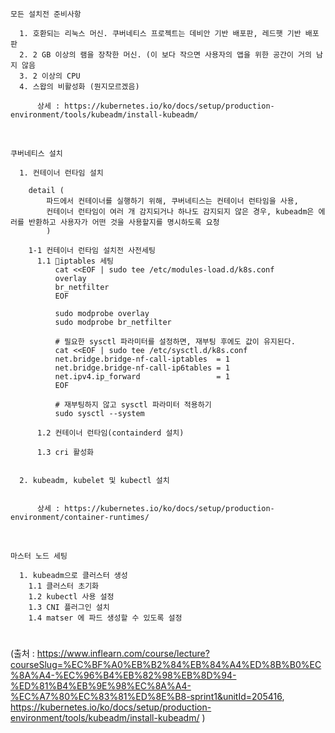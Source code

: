 `모든 설치전 준비사항`
```
  1. 호환되는 리눅스 머신. 쿠버네티스 프로젝트는 데비안 기반 배포판, 레드햇 기반 배포판
  2. 2 GB 이상의 램을 장착한 머신. (이 보다 작으면 사용자의 앱을 위한 공간이 거의 남지 않음
  3. 2 이상의 CPU
  4. 스왑의 비활성화 (뭔지모르겠음)

      상세 : https://kubernetes.io/ko/docs/setup/production-environment/tools/kubeadm/install-kubeadm/
```

<br />

`쿠버네티스 설치`
```
  1. 컨테이너 런타임 설치

    detail (
        파드에서 컨테이너를 실행하기 위해, 쿠버네티스는 컨테이너 런타임을 사용,
        컨테이너 런타임이 여러 개 감지되거나 하나도 감지되지 않은 경우, kubeadm은 에러를 반환하고 사용자가 어떤 것을 사용할지를 명시하도록 요청
        )

    1-1 컨테이너 런타임 설치전 사전세팅
      1.1 iptables 세팅
          cat <<EOF | sudo tee /etc/modules-load.d/k8s.conf
          overlay
          br_netfilter
          EOF
          
          sudo modprobe overlay
          sudo modprobe br_netfilter
          
          # 필요한 sysctl 파라미터를 설정하면, 재부팅 후에도 값이 유지된다.
          cat <<EOF | sudo tee /etc/sysctl.d/k8s.conf
          net.bridge.bridge-nf-call-iptables  = 1
          net.bridge.bridge-nf-call-ip6tables = 1
          net.ipv4.ip_forward                 = 1
          EOF
          
          # 재부팅하지 않고 sysctl 파라미터 적용하기
          sudo sysctl --system

      1.2 컨테이너 런타임(containderd 설치)

      1.3 cri 활성화


  2. kubeadm, kubelet 및 kubectl 설치
        

      상세 : https://kubernetes.io/ko/docs/setup/production-environment/container-runtimes/
```

<br />

`마스터 노드 세팅`
```
  1. kubeadm으로 클러스터 생성
    1.1 클러스터 초기화
    1.2 kubectl 사용 설정
    1.3 CNI 플러그인 설치
    1.4 matser 에 파드 생성할 수 있도록 설정
```



#  
#  
#  
#  
#  
(출처 : https://www.inflearn.com/course/lecture?courseSlug=%EC%BF%A0%EB%B2%84%EB%84%A4%ED%8B%B0%EC%8A%A4-%EC%96%B4%EB%82%98%EB%8D%94-%ED%81%B4%EB%9E%98%EC%8A%A4-%EC%A7%80%EC%83%81%ED%8E%B8-sprint1&unitId=205416,
https://kubernetes.io/ko/docs/setup/production-environment/tools/kubeadm/install-kubeadm/
)
